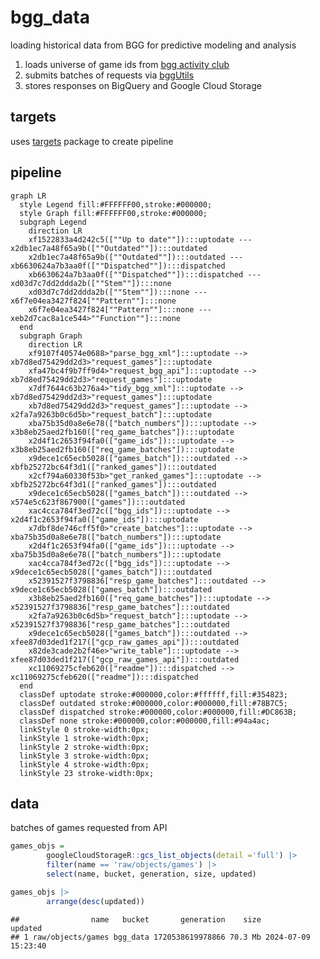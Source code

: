 
# bgg_data

loading historical data from BGG for predictive modeling and analysis

1.  loads universe of game ids from [bgg activity
    club](http://bgg.activityclub.org/bggdata/thingids.txt%5D)
2.  submits batches of requests via
    [bggUtils](https://github.com/phenrickson/bggUtils)
3.  stores responses on BigQuery and Google Cloud Storage

## targets

uses [targets](https://github.com/ropensci/targets) package to create
pipeline

## pipeline

``` mermaid
graph LR
  style Legend fill:#FFFFFF00,stroke:#000000;
  style Graph fill:#FFFFFF00,stroke:#000000;
  subgraph Legend
    direction LR
    xf1522833a4d242c5([""Up to date""]):::uptodate --- x2db1ec7a48f65a9b([""Outdated""]):::outdated
    x2db1ec7a48f65a9b([""Outdated""]):::outdated --- xb6630624a7b3aa0f([""Dispatched""]):::dispatched
    xb6630624a7b3aa0f([""Dispatched""]):::dispatched --- xd03d7c7dd2ddda2b([""Stem""]):::none
    xd03d7c7dd2ddda2b([""Stem""]):::none --- x6f7e04ea3427f824[""Pattern""]:::none
    x6f7e04ea3427f824[""Pattern""]:::none --- xeb2d7cac8a1ce544>""Function""]:::none
  end
  subgraph Graph
    direction LR
    xf9107f40574e0688>"parse_bgg_xml"]:::uptodate --> xb7d8ed75429dd2d3>"request_games"]:::uptodate
    xfa47bc4f9b7ff9d4>"request_bgg_api"]:::uptodate --> xb7d8ed75429dd2d3>"request_games"]:::uptodate
    x7df7644c63b276a4>"tidy_bgg_xml"]:::uptodate --> xb7d8ed75429dd2d3>"request_games"]:::uptodate
    xb7d8ed75429dd2d3>"request_games"]:::uptodate --> x2fa7a9263b0c6d5b>"request_batch"]:::uptodate
    xba75b35d0a8e6e78(["batch_numbers"]):::uptodate --> x3b8eb25aed2fb160(["req_game_batches"]):::uptodate
    x2d4f1c2653f94fa0(["game_ids"]):::uptodate --> x3b8eb25aed2fb160(["req_game_batches"]):::uptodate
    x9dece1c65ecb5028(["games_batch"]):::outdated --> xbfb25272bc64f3d1(["ranked_games"]):::outdated
    x2cf794a60330f53b>"get_ranked_games"]:::uptodate --> xbfb25272bc64f3d1(["ranked_games"]):::outdated
    x9dece1c65ecb5028(["games_batch"]):::outdated --> x574e5c623f867900(["games"]):::outdated
    xac4cca784f3ed72c(["bgg_ids"]):::uptodate --> x2d4f1c2653f94fa0(["game_ids"]):::uptodate
    x7dbf8de746cff5f0>"create_batches"]:::uptodate --> xba75b35d0a8e6e78(["batch_numbers"]):::uptodate
    x2d4f1c2653f94fa0(["game_ids"]):::uptodate --> xba75b35d0a8e6e78(["batch_numbers"]):::uptodate
    xac4cca784f3ed72c(["bgg_ids"]):::uptodate --> x9dece1c65ecb5028(["games_batch"]):::outdated
    x52391527f3798836["resp_game_batches"]:::outdated --> x9dece1c65ecb5028(["games_batch"]):::outdated
    x3b8eb25aed2fb160(["req_game_batches"]):::uptodate --> x52391527f3798836["resp_game_batches"]:::outdated
    x2fa7a9263b0c6d5b>"request_batch"]:::uptodate --> x52391527f3798836["resp_game_batches"]:::outdated
    x9dece1c65ecb5028(["games_batch"]):::outdated --> xfee87d03ded1f217(["gcp_raw_games_api"]):::outdated
    x82de3cade2b2f46e>"write_table"]:::uptodate --> xfee87d03ded1f217(["gcp_raw_games_api"]):::outdated
    xc11069275cfeb620(["readme"]):::dispatched --> xc11069275cfeb620(["readme"]):::dispatched
  end
  classDef uptodate stroke:#000000,color:#ffffff,fill:#354823;
  classDef outdated stroke:#000000,color:#000000,fill:#78B7C5;
  classDef dispatched stroke:#000000,color:#000000,fill:#DC863B;
  classDef none stroke:#000000,color:#000000,fill:#94a4ac;
  linkStyle 0 stroke-width:0px;
  linkStyle 1 stroke-width:0px;
  linkStyle 2 stroke-width:0px;
  linkStyle 3 stroke-width:0px;
  linkStyle 4 stroke-width:0px;
  linkStyle 23 stroke-width:0px;
```

## data

batches of games requested from API

``` r
games_objs = 
        googleCloudStorageR::gcs_list_objects(detail ='full') |>
        filter(name == 'raw/objects/games') |>
        select(name, bucket, generation, size, updated)

games_objs |>
        arrange(desc(updated))
```

    ##                name   bucket       generation    size             updated
    ## 1 raw/objects/games bgg_data 1720538619978866 70.3 Mb 2024-07-09 15:23:40
